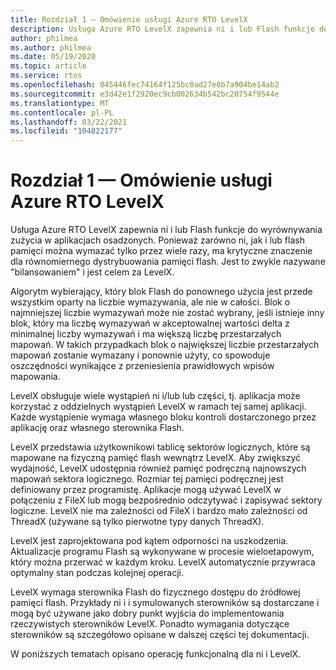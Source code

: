 ```yaml
---
title: Rozdział 1 — Omówienie usługi Azure RTO LevelX
description: Usługa Azure RTO LevelX zapewnia ni i lub Flash funkcje do wyrównywania zużycia w aplikacjach osadzonych.
author: philmea
ms.author: philmea
ms.date: 05/19/2020
ms.topic: article
ms.service: rtos
ms.openlocfilehash: 045446fec74164f125bc0ad27e8b7a904be14ab2
ms.sourcegitcommit: e3d42e1f2920ec9cb002634b542bc20754f9544e
ms.translationtype: MT
ms.contentlocale: pl-PL
ms.lasthandoff: 03/22/2021
ms.locfileid: "104822177"
---
```

# <a name="chapter-1---overview-of-azure-rtos-levelx"></a>Rozdział 1 — Omówienie usługi Azure RTO LevelX

Usługa Azure RTO LevelX zapewnia ni i lub Flash funkcje do wyrównywania zużycia w aplikacjach osadzonych. Ponieważ zarówno ni, jak i lub flash pamięci można wymazać tylko przez wiele razy, ma krytyczne znaczenie dla równomiernego dystrybuowania pamięci flash. Jest to zwykle nazywane "bilansowaniem" i jest celem za LevelX.

Algorytm wybierający, który blok Flash do ponownego użycia jest przede wszystkim oparty na liczbie wymazywania, ale nie w całości. Blok o najmniejszej liczbie wymazywań może nie zostać wybrany, jeśli istnieje inny blok, który ma liczbę wymazywań w akceptowalnej wartości delta z minimalnej liczby wymazywań i ma większą liczbę przestarzałych mapowań. W takich przypadkach blok o największej liczbie przestarzałych mapowań zostanie wymazany i ponownie użyty, co spowoduje oszczędności wynikające z przeniesienia prawidłowych wpisów mapowania.

LevelX obsługuje wiele wystąpień ni i/lub lub części, tj. aplikacja może korzystać z oddzielnych wystąpień LevelX w ramach tej samej aplikacji. Każde wystąpienie wymaga własnego bloku kontroli dostarczonego przez aplikację oraz własnego sterownika Flash.

LevelX przedstawia użytkownikowi tablicę sektorów logicznych, które są mapowane na fizyczną pamięć flash wewnątrz LevelX. Aby zwiększyć wydajność, LevelX udostępnia również pamięć podręczną najnowszych mapowań sektora logicznego. Rozmiar tej pamięci podręcznej jest definiowany przez programistę. Aplikacje mogą używać LevelX w połączeniu z FileX lub mogą bezpośrednio odczytywać i zapisywać sektory logiczne. LevelX nie ma zależności od FileX i bardzo mało zależności od ThreadX (używane są tylko pierwotne typy danych ThreadX).

LevelX jest zaprojektowana pod kątem odporności na uszkodzenia. Aktualizacje programu Flash są wykonywane w procesie wieloetapowym, który można przerwać w każdym kroku. LevelX automatycznie przywraca optymalny stan podczas kolejnej operacji.

LevelX wymaga sterownika Flash do fizycznego dostępu do źródłowej pamięci flash. Przykłady ni i i symulowanych sterowników są dostarczane i mogą być używane jako dobry punkt wyjścia do implementowania rzeczywistych sterowników LevelX. Ponadto wymagania dotyczące sterowników są szczegółowo opisane w dalszej części tej dokumentacji.

W poniższych tematach opisano operację funkcjonalną dla ni i LevelX.
